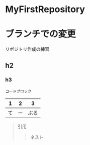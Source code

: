 # MyFirstRepository

# ブランチでの変更

リポジトリ作成の練習


## h2
### h3

```
コードブロック
```

| 1 | 2 | 3 |
| - | - | - |
| て | ー | ぶる |

> 引用
> > ネスト